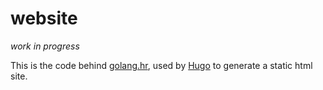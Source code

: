 # website

*work in progress*

This is the code behind [golang.hr](http://golang.hr), used by
[Hugo](http://gohugo.io) to generate a static html site.

